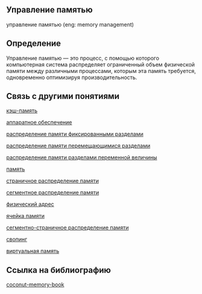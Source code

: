 ## Управление памятью
управление памятью (eng: memory management) 

## Определение
Управление памятью — это процесс, с помощью которого компьютерная система распределяет ограниченный объем физической памяти между различными процессами, которым эта память требуется, одновременно оптимизируя производительность.

## Связь с другими понятиями

[кэш-память](https://github.com/vernikkkkkkkkkkkkkkkkkkk/concept_new/blob/main/concept/cache%20memory.md)

[аппаратное обеспечение](https://github.com/vernikkkkkkkkkkkkkkkkkkk/concept_new/blob/main/concept/hardware.md)

[распределение памяти фиксированными разделами](https://github.com/vernikkkkkkkkkkkkkkkkkkk/concept_new/blob/main/concept/memory%20allocation%20by%20fixed%20partitions.md)

[распределение памяти перемещающимися разделами](https://github.com/vernikkkkkkkkkkkkkkkkkkk/concept_new/blob/main/concept/memory%20allocation%20by%20moving%20partitions.md)

[распределение памяти разделами переменной величины](https://github.com/vernikkkkkkkkkkkkkkkkkkk/concept_new/blob/main/concept/memory%20allocation%20by%20partitions%20of%20variable%20size.md)

[память](https://github.com/vernikkkkkkkkkkkkkkkkkkk/concept_new/blob/main/concept/memory.md)

[страничное распределение памяти](https://github.com/vernikkkkkkkkkkkkkkkkkkk/concept_new/blob/main/concept/paged%20memory%20allocation.md)

[сегментное распределение памяти](https://github.com/vernikkkkkkkkkkkkkkkkkkk/concept_new/blob/main/concept/segmented%20memory%20allocation.md)

[физический адрес](https://github.com/vernikkkkkkkkkkkkkkkkkkk/concept_new/blob/main/concept/physical%20address.md)

[ячейка памяти](https://github.com/vernikkkkkkkkkkkkkkkkkkk/concept_new/blob/main/concept/memory%20cell.md)

[сегментно-страничное распределение памяти](https://github.com/vernikkkkkkkkkkkkkkkkkkk/concept_new/blob/main/concept/segment-page%20memory%20allocation.md)

[свопинг](https://github.com/vernikkkkkkkkkkkkkkkkkkk/concept_new/blob/main/concept/swapping.md)

[виртуальная память](https://github.com/vernikkkkkkkkkkkkkkkkkkk/concept_new/blob/main/concept/virtual%20memory.md)
## Cсылка на библиографию
[coconut-memory-book](https://github.com/vernikkkkkkkkkkkkkkkkkkk/concept_new/blob/main/bibliography/coconut-memory-book.md)

